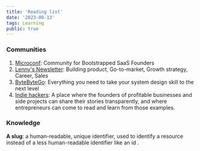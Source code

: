 ```yaml
---
title: 'Reading list'
date: '2023-08-13'
tags: Learning
public: true
---
```


### Communities
1. [Microconf](https://microconf.com/): Community for Bootstrapped SaaS Founders
2. [Lenny's Newsletter](https://www.lennysnewsletter.com/about): Building product, Go-to-market, Growth strategy, Career, Sales
3. [ByteByteGo](https://bytebytego.com/): Everything you need to take your system design skill to the next level
4. [Indie hackers](https://www.indiehackers.com/): A place where the founders of profitable businesses and side projects can share their stories transparently, and where entrepreneurs can come to read and learn from those examples.


### Knowledge
**A slug**: a human-readable, unique identifier, used to identify a resource instead of a less human-readable identifier like an id .